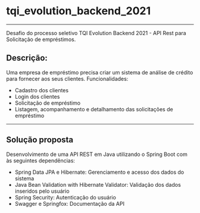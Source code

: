 # tqi_evolution_backend_2021
***
Desafio do processo seletivo TQI Evolution Backend 2021 - API Rest para Solicitação de empréstimos.


## Descrição:


Uma empresa de empréstimo precisa criar um sistema de análise de crédito para fornecer aos seus clientes.
Funcionalidades:
- Cadastro dos clientes
- Login dos clientes
- Solicitação de empréstimo
- Listagem, acompanhamento e detalhamento das solicitações de empréstimo
***
## Solução proposta

Desenvolvimento de uma API REST em Java utilizando o Spring Boot com às seguintes dependências:
- Spring Data JPA e Hibernate: Gerenciamento e acesso dos dados do sistema
- Java Bean Validation with Hibernate Validator: Validação dos dados inseridos pelo usuário
- Spring Security: Autenticação do usuário
- Swagger e Springfox: Documentação da API
